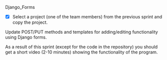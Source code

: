 Django_Forms

- [x] Select a project (one of the team members) from the previous sprint and copy the project.

Update POST/PUT methods and templates for adding/editing functionality using Django forms.

As a result of this sprint (except for the code in the repository) you should get a short video (2-10 minutes) showing the functionality of the program.
